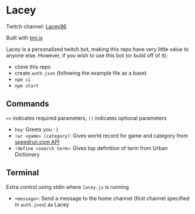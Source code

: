 # Lacey
Twitch channel: [Lacey96](https://twitch.tv/lacey96)

Built with [tmi.js](https://github.com/tmijs)

Lacey is a personalized twitch bot, making this repo have very little value to anyone else. However, if you wish to use this bot (or build off of it):
- clone this repo
- create `auth.json` (following the example file as a base)
- `npm ci`
- `npm start`

## Commands
`<>` indicates required parameters, `()` indicates optional parameters
- `hey`: Greets you : )
- `!wr <game> (category)`: Gives world record for game and category from [speedrun.com API](https://github.com/speedruncom/api)
- `!define <search term>`: Gives top definition of term from Urban Dictionary

## Terminal
Extra control using stdin where `lacey.js` is running
- `<message>`: Send a message to the home channel (first channel specified in `auth.json`) as Lacey
